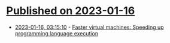 # [Published on 2023-01-16](index.md)

* [2023-01-16, 03:15:10](https://news.ycombinator.com/item?id=34396402) - [Faster virtual machines: Speeding up programming language execution](https://mort.coffee/home/fast-interpreters/)
